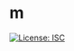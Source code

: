 # m
  [![License: ISC](https://img.shields.io/badge/License-ISC-lightblue.svg)](https://opensource.org/licenses/ISC)

